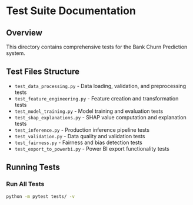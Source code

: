 # Test Suite Documentation

## Overview
This directory contains comprehensive tests for the Bank Churn Prediction system.

## Test Files Structure

- `test_data_processing.py` - Data loading, validation, and preprocessing tests
- `test_feature_engineering.py` - Feature creation and transformation tests  
- `test_model_training.py` - Model training and evaluation tests
- `test_shap_explanations.py` - SHAP value computation and explanation tests
- `test_inference.py` - Production inference pipeline tests
- `test_validation.py` - Data quality and validation tests
- `test_fairness.py` - Fairness and bias detection tests
- `test_export_to_powerbi.py` - Power BI export functionality tests

## Running Tests

### Run All Tests
```bash
python -m pytest tests/ -v